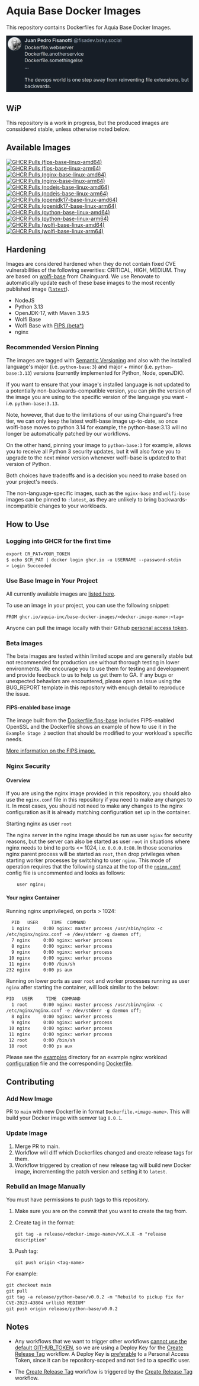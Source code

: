 
# Aquia Base Docker Images

This repository contains Dockerfiles for Aquia Base Docker Images.

![Many Dockerfiles](dockerfiledotfinaldotv2dotfinallyfinal-v0-l7sfec8j2v5e1.png.webp)


## WiP

This repository is a work in progress, but the produced images are conssidered stable, unless otherwise noted below.

## Available Images

[![GHCR Pulls (fips-base-linux-amd64)](https://img.shields.io/ghcr.io/pulls/aquia-inc/base-docker-images/fips-base-linux-amd64.svg)](https://github.com/aquia-inc/base-docker-images/pkgs/container/fips-base-linux-amd64)
[![GHCR Pulls (fips-base-linux-arm64)](https://img.shields.io/ghcr.io/pulls/aquia-inc/base-docker-images/fips-base-linux-arm64.svg)](https://github.com/aquia-inc/base-docker-images/pkgs/container/fips-base-linux-arm64)
[![GHCR Pulls (nginx-base-linux-amd64)](https://img.shields.io/ghcr.io/pulls/aquia-inc/base-docker-images/nginx-base-linux-amd64.svg)](https://github.com/aquia-inc/base-docker-images/pkgs/container/nginx-base-linux-amd64)
[![GHCR Pulls (nginx-base-linux-arm64)](https://img.shields.io/ghcr.io/pulls/aquia-inc/base-docker-images/nginx-base-linux-arm64.svg)](https://github.com/aquia-inc/base-docker-images/pkgs/container/nginx-base-linux-arm64)
[![GHCR Pulls (nodejs-base-linux-amd64)](https://img.shields.io/ghcr.io/pulls/aquia-inc/base-docker-images/nodejs-base-linux-amd64.svg)](https://github.com/aquia-inc/base-docker-images/pkgs/container/nodejs-base-linux-amd64)
[![GHCR Pulls (nodejs-base-linux-arm64)](https://img.shields.io/ghcr.io/pulls/aquia-inc/base-docker-images/nodejs-base-linux-arm64.svg)](https://github.com/aquia-inc/base-docker-images/pkgs/container/nodejs-base-linux-arm64)
[![GHCR Pulls (openjdk17-base-linux-amd64)](https://img.shields.io/ghcr.io/pulls/aquia-inc/base-docker-images/openjdk17-base-linux-amd64.svg)](https://github.com/aquia-inc/base-docker-images/pkgs/container/openjdk17-base-linux-amd64)
[![GHCR Pulls (openjdk17-base-linux-arm64)](https://img.shields.io/ghcr.io/pulls/aquia-inc/base-docker-images/openjdk17-base-linux-arm64.svg)](https://github.com/aquia-inc/base-docker-images/pkgs/container/openjdk17-base-linux-arm64)
[![GHCR Pulls (python-base-linux-amd64)](https://img.shields.io/ghcr.io/pulls/aquia-inc/base-docker-images/python-base-linux-amd64.svg)](https://github.com/aquia-inc/base-docker-images/pkgs/container/python-base-linux-amd64)
[![GHCR Pulls (python-base-linux-arm64)](https://img.shields.io/ghcr.io/pulls/aquia-inc/base-docker-images/python-base-linux-arm64.svg)](https://github.com/aquia-inc/base-docker-images/pkgs/container/python-base-linux-arm64)
[![GHCR Pulls (wolfi-base-linux-amd64)](https://img.shields.io/ghcr.io/pulls/aquia-inc/base-docker-images/wolfi-base-linux-amd64.svg)](https://github.com/aquia-inc/base-docker-images/pkgs/container/wolfi-base-linux-amd64)
[![GHCR Pulls (wolfi-base-linux-arm64)](https://img.shields.io/ghcr.io/pulls/aquia-inc/base-docker-images/wolfi-base-linux-arm64.svg)](https://github.com/aquia-inc/base-docker-images/pkgs/container/wolfi-base-linux-arm64)

## Hardening

Images are considered hardened when they do not contain fixed CVE vulnerabilities of the following severities: CRITICAL, HIGH, MEDIUM. They are based on [wolfi-base](<https://edu.chainguard.dev/open-source/wolfi/overview/>) from Chainguard. We use Renovate to automatically update each of these base images to the most recently published image ([`latest`](https://edu.chainguard.dev/chainguard/chainguard-images/reference/wolfi-base/tags_history/)).

* NodeJS
* Python 3.13
* OpenJDK-17, with Maven 3.9.5
* Wolfi Base
* Wolfi Base with [FIPS (beta*)](#beta-images)
* nginx

### Recommended Version Pinning

The images are tagged with [Semantic Versioning](https://semver.org/) and also with the installed language's major (i.e. `python-base:3`) and major + minor (i.e. `python-base:3.13`) versions (currently implemented for Python, Node, openJDK).

If you want to ensure that your image's installed language is not updated to a potentially non-backwards-compatible version, you can pin the version of the image you are using to the specific version of the language you want - i.e. `python-base:3.13`.

Note, however, that due to the limitations of our using Chainguard's free tier, we can only keep the latest wolfi-base image up-to-date, so once wolfi-base moves to python 3.14 for example, the python-base:3.13 will no longer be automatically patched by our workflows.

On the other hand, pinning your image to `python-base:3` for example, allows you to receive all Python 3 security updates, but it will also force you to upgrade to the next minor version whenever wolfi-base is updated to that version of Python.

Both choices have tradeoffs and is a decision you need to make based on your project's needs.

The non-language-specific images, such as the `nginx-base` and `wolfi-base` images can be pinned to `:latest`, as they are unlikely to bring backwards-incompatible changes to your workloads.

## How to Use

### Logging into GHCR for the first time

```shell
export CR_PAT=YOUR_TOKEN
$ echo $CR_PAT | docker login ghcr.io -u USERNAME --password-stdin
> Login Succeeded
```

### Use Base Image in Your Project

All currently available images are [listed here](https://github.com/orgs/aquia-inc/packages?repo_name=base-docker-images).

To use an image in your project, you can use the following snippet:

```shell
FROM ghcr.io/aquia-inc/base-docker-images/<docker-image-name>:<tag>
```

Anyone can pull the image locally with their Github [personal access token](https://docs.github.com/en/packages/working-with-a-github-packages-registry/working-with-the-container-registry#authenticating-to-the-container-registry).


### Beta images

The beta images are tested within limited scope and are generally stable but not recommended for production use without thorough testing in lower environments.  We encourage you to use them for testing and development and provide feedback to us to help us get them to GA.  If any bugs or unexpected behaviors are encountered, please open an issue using the BUG_REPORT template in this repository with enough detail to reproduce the issue.

#### FIPS-enabled base image

The image built from the [Dockerfile.fips-base](./Dockerfile.fips-base) includes FIPS-enabled OpenSSL and the Dockerfile shows an example of how to use it in the `Example Stage 2` section that should be modified to your workload's specific needs.

[More information on the FIPS image.](./FIPS.md)

### Nginx Security

#### Overview

If you are using the nginx image provided in this repository, you should also use the `nginx.conf` file in this repository if you need to make any changes to it.  In most cases, you should not need to make any changes to the nginx configuration as it is already matching configuration set up in the container.

Starting nginx as user `root`

The nginx server in the nginx image should be run as user `nginx` for security reasons, but the server can also be started as user `root` in situations where nginx needs to bind to ports <= 1024, i.e. `0.0.0.0:80`.  In those scenarios nginx parent process will be started as `root`, then drop privileges when starting worker processes by switching to user `nginx`.
This mode of operation requires that the following stanza at the top of the [`nginx.conf`](./nginx.conf) config file is uncommented and looks as follows:

```shell
    user nginx;
```

#### Your nginx Container

Running nginx unprivileged, on ports > 1024:

      PID   USER     TIME  COMMAND
      1 nginx     0:00 nginx: master process /usr/sbin/nginx -c /etc/nginx/nginx.conf -e /dev/stderr -g daemon off;
      7 nginx     0:00 nginx: worker process
      8 nginx     0:00 nginx: worker process
      9 nginx     0:00 nginx: worker process
     10 nginx     0:00 nginx: worker process
     11 nginx     0:00 /bin/sh
    232 nginx     0:00 ps aux

Running on lower ports as user `root` and worker processes running as user `nginx` after starting the container, will look similar to the below:

    PID   USER     TIME  COMMAND
      1 root      0:00 nginx: master process /usr/sbin/nginx -c /etc/nginx/nginx.conf -e /dev/stderr -g daemon off;
      8 nginx     0:00 nginx: worker process
      9 nginx     0:00 nginx: worker process
     10 nginx     0:00 nginx: worker process
     11 nginx     0:00 nginx: worker process
     12 root      0:00 /bin/sh
     18 root      0:00 ps aux

Please see the <a href="examples/">examples</a> directory for an example nginx workload <A href="examples/default.conf">configuration</a> file and the corresponding <a href="examples/Dockerfile.example.nginx">Dockerfile</a>.


## Contributing

### Add New Image

PR to `main` with new Dockerfile in format `Dockerfile.<image-name>`. This will build your Docker image with semver tag `0.0.1`.

### Update Image

1. Merge PR to main.
2. Workflow will diff which Dockerfiles changed and create release tags for them.
3. Workflow triggered by creation of new release tag will build new Docker image, incrementing the patch version and setting it to `latest`.

### Rebuild an Image Manually

You must have permissions to push tags to this repository.

1. Make sure you are on the commit that you want to create the tag from.
2. Create tag in the format:

   ```shell
   git tag -a release/<docker-image-name>/vX.X.X -m "release description"
   ```

3. Push tag:

   ```shell
   git push origin <tag-name>
   ```

For example:

  ```shell
  git checkout main
  git pull
  git tag -a release/python-base/v0.0.2 -m "Rebuild to pickup fix for CVE-2023-43804 urllib3 MEDIUM"
  git push origin release/python-base/v0.0.2
  ```

## Notes

* Any workflows that we want to trigger other workflows [cannot use the default GITHUB_TOKEN](https://docs.github.com/en/actions/using-workflows/triggering-a-workflow#triggering-a-workflow-from-a-workflow), so we are using a Deploy Key for the [Create Release Tag](.github/workflows/create-release-tag.yml#L64) workflow. A Deploy Key is [preferable](https://medium.com/prompt/trigger-another-github-workflow-without-using-a-personal-access-token-f594c21373ef) to a Personal Access Token, since it can be repository-scoped and not tied to a specific user.

* The [Create Release Tag](.github/workflows/create-release-tag.yml#L64) workflow is triggered by the [Create Release Tag](.github/workflows/create-release-tag.yml) workflow.  
